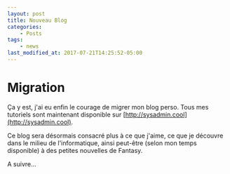 ```yaml
---
layout: post
title: Nouveau Blog
categories:
    - Posts
tags:
    - news
last_modified_at: 2017-07-21T14:25:52-05:00
---
```


# Migration

Ça y est, j'ai eu enfin le courage de migrer mon blog perso. Tous mes tutoriels sont maintenant disponible sur [http://sysadmin.cool](http://sysadmin.cool).

Ce blog sera désormais consacré plus à ce que j'aime, ce que je découvre dans le milieu de l'informatique, ainsi peut-être (selon mon temps disponible) à des petites nouvelles de Fantasy.

A suivre...

